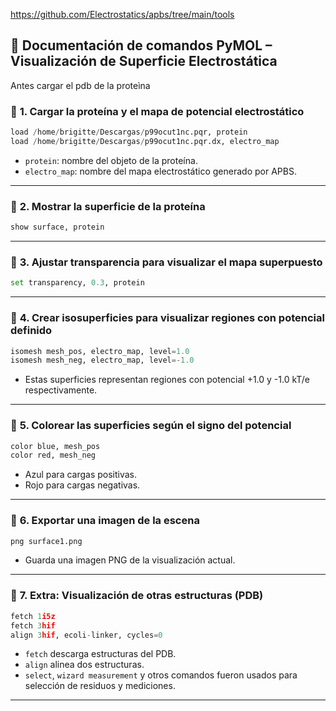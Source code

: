 https://github.com/Electrostatics/apbs/tree/main/tools




## 🧬 Documentación de comandos PyMOL – Visualización de Superficie Electrostática

Antes cargar el pdb de la proteìna

### 🔹 **1. Cargar la proteína y el mapa de potencial electrostático**

```python
load /home/brigitte/Descargas/p99ocut1nc.pqr, protein
load /home/brigitte/Descargas/p99ocut1nc.pqr.dx, electro_map
```

* `protein`: nombre del objeto de la proteína.
* `electro_map`: nombre del mapa electrostático generado por APBS.

---

### 🔹 **2. Mostrar la superficie de la proteína**

```python
show surface, protein
```

---

### 🔹 **3. Ajustar transparencia para visualizar el mapa superpuesto**

```python
set transparency, 0.3, protein
```

---

### 🔹 **4. Crear isosuperficies para visualizar regiones con potencial definido**

```python
isomesh mesh_pos, electro_map, level=1.0
isomesh mesh_neg, electro_map, level=-1.0
```

* Estas superficies representan regiones con potencial +1.0 y -1.0 kT/e respectivamente.

---

### 🔹 **5. Colorear las superficies según el signo del potencial**

```python
color blue, mesh_pos
color red, mesh_neg
```

* Azul para cargas positivas.
* Rojo para cargas negativas.

---

### 🔹 **6. Exportar una imagen de la escena**

```python
png surface1.png
```

* Guarda una imagen PNG de la visualización actual.

---

### 🔹 **7. Extra: Visualización de otras estructuras (PDB)**

```python
fetch 1i5z
fetch 3hif
align 3hif, ecoli-linker, cycles=0
```

* `fetch` descarga estructuras del PDB.
* `align` alinea dos estructuras.
* `select`, `wizard measurement` y otros comandos fueron usados para selección de residuos y mediciones.

---

